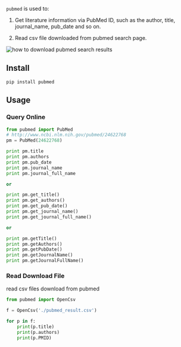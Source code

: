 `pubmed` is used to: 

1. Get literature information via PubMed ID, such as the author, title, journal_name, pub_date and so on.

2. Read csv file downloaded from pubmed search page.

![how to download pubmed search results](https://raw.githubusercontent.com/twz915/pubmed/master/docs/pubmed_results.png)


## Install
    pip install pubmed

## Usage
### Query Online
```python
from pubmed import PubMed
# http://www.ncbi.nlm.nih.gov/pubmed/24622768
pm = PubMed(24622768)

print pm.title
print pm.authors
print pm.pub_date
print pm.journal_name
print pm.journal_full_name

or

print pm.get_title()
print pm.get_authors()
print pm.get_pub_date()
print pm.get_journal_name()
print pm.get_journal_full_name()

or

print pm.getTitle()
print pm.getAuthors()
print pm.getPubDate()
print pm.getJournalName()
print pm.getJournalFullName()
```
### Read Download File
read csv files download from pubmed
```python
from pubmed import OpenCsv

f = OpenCsv('./pubmed_result.csv')

for p in f:
    print(p.title)
    print(p.authors)
    print(p.PMID)
```
